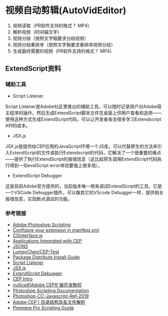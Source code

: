 # 视频自动剪辑(AutoVidEditor)

1. 视频读取（PR软件支持的格式？ MP4）
2. 解析视频（时间轴文字）
3. 视频分段（按照文字稿要求分段视频）
4. 视频分段重排序（按照文字稿要求重排序视频分段）
5. 生成最终需要的视频（PR软件支持的格式？ MP4）

## ExtendScript资料

### 辅助工具
- Script Listener

Script Listener是Adobe社区里推出的辅助工具，可以随时记录用户对Adobe宿主程序的操作，然后生成ExtendScript脚本文件在桌面上供用户查看和选用——使用这种方式生成ExtendScript代码，可以让开发者省去很多学习Extendscript API的成本。

- JSX.js

JSX.js是提供给CEP应用的JavaScript环境一个JS库，可以代替原生的方法来引入ExtendScript的文件或执行Extendscript的代码，它解决了一个很重要的痛点——提供了执行ExtendScript的报错信息（这比起原生调用ExtendScript代码执行得到一句evalScript error体验要强上很多倍）。

- ExtendScript Debugger

这是目前Adobe官方提供的，当前版本唯一用来调试ExtendScript的工具。它是一个VSCode Debugger插件，可以像其它的VScode Debugger一样，提供相关报错信息，实现断点调试的功能。

### 参考链接

- [Adobe Photoshop Scripting](https://www.adobe.com/devnet/photoshop/scripting.html)
- [Configure your extension in manifest.xml](https://github.com/Adobe-CEP/Getting-Started-guides#2-configure-your-extension-in-manifestxml)
- [CSInterface.js](https://github.com/Adobe-CEP/CEP-Resources/blob/master/CEP_10.x/CSInterface.js)
- [Applications Integrated with CEP](https://github.com/Adobe-CEP/CEP-Resources/blob/master/CEP_9.x/Documentation/CEP%209.0%20HTML%20Extension%20Cookbook.md#applications-integrated-with-cep)
- [JSON3](https://github.com/bestiejs/json3)
- [LumpyChen/CEP-Test](https://github.com/LumpyChen/CEP-Test)
- [Package Distribute Install Guide](https://github.com/Adobe-CEP/Getting-Started-guides/tree/master/Package%20Distribute%20Install#package-distribute-install-guide)
- [Script Listener](https://helpx.adobe.com/photoshop/kb/downloadable-plugins-and-content.html#ScriptingListenerplugin)
- [JSX.js](https://creative-scripts.com/jsx-js/)
- [ExtendScript Debugger](https://marketplace.visualstudio.com/items?itemName=Adobe.extendscript-debug)
- [CEP Intro](https://github.com/Adobe-CEP/CEP-Resources)
- [nullice的Adobe CEP扩展开发教程](http://nullice.com/archives/category/note/%E8%BD%AF%E4%BB%B6%E6%95%99%E7%A8%8B/adobe-cep)
- [Photoshop Scripting Documentation](https://www.notion.so/a908db4f72a74854b36c10e72a69b751)
- [Photoshop-CC-Javascript-Ref-2019](https://wwwimages2.adobe.com/content/dam/acom/en/devnet/photoshop/pdfs/photoshop-cc-javascript-ref-2019.pdf)
- [Adobe CEP | 目录结构及各文件解析](https://www.wujiayi.vip/index.php/archives/579/)
- [Premiere Pro Scripting Guide](https://ppro-scripting.docsforadobe.dev/index.html)




